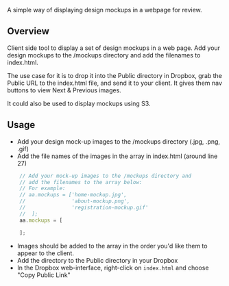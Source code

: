 A simple way of displaying design mockups in a webpage for review.

## Overview
Client side tool to display a set of design mockups in a web page.
Add your design mockups to the /mockups directory and add the filenames
to index.html. 

The use case for it is to drop it into the Public directory in Dropbox,
grab the Public URL to the index.html file, and send it to your client.
It gives them nav buttons to view Next & Previous images.

It could also be used to display mockups using S3.

## Usage
* Add your design mock-up images to the /mockups directory (.jpg, .png, .gif)
* Add the file names of the images in the array in index.html (around line 27)

```javascript
    // Add your mock-up images to the /mockups directory and
    // add the filenames to the array below:
    // For example:
    // aa.mockups = ['home-mockup.jpg', 
    // 				 'about-mockup.png', 
    // 				 'registration-mockup.gif'
    // 	];
    aa.mockups = [

	];
```

* Images should be added to the array in the order you'd like them to appear to the client.
* Add the directory to the Public directory in your Dropbox
* In the Dropbox web-interface, right-click on `index.html` and choose "Copy Public Link"